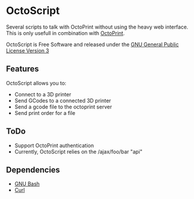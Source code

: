 OctoScript
==========

Several scripts to talk with OctoPrint without using the heavy web interface.
This is only usefull in combination with [OctoPrint](https://github.com/foosel/OctoPrint).

OctoScript is Free Software and released under the [GNU General Public License Version 3](http://www.gnu.org/licenses/gpl.html)

Features
--------

OctoScript allows you to:

* Connect to a 3D printer
* Send GCodes to a connected 3D printer
* Send a gcode file to the octoprint server
* Send print order for a file


ToDo
----

* Support OctoPrint authentication
* Currently, OctoScript relies on the /ajax/foo/bar "api"

Dependencies
------------

* [GNU Bash](http://www.gnu.org/software/bash/)
* [Curl](http://curl.haxx.se)

